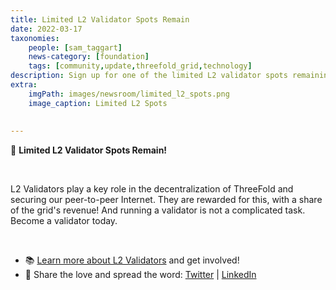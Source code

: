 ```yaml
---
title: Limited L2 Validator Spots Remain
date: 2022-03-17
taxonomies:
    people: [sam_taggart]
    news-category: [foundation]
    tags: [community,update,threefold_grid,technology]
description: Sign up for one of the limited L2 validator spots remaining and play a crucial role in the future of ThreeFold!
extra:
    imgPath: images/newsroom/limited_l2_spots.png
    image_caption: Limited L2 Spots
    
    
---
```

🚨 **Limited L2 Validator Spots Remain!**

<br/>

L2 Validators play a key role in the decentralization of ThreeFold and securing our peer-to-peer Internet. They are rewarded for this, with a share of the grid's revenue! And running a validator is not a complicated task. Become a validator today.

<br/>

- 📚 [Learn more about L2 Validators](https://threefold.io/blog/post/stake_tft_become_validator/) and get involved!
- 💬 Share the love and spread the word: [Twitter](https://twitter.com/threefold_io/status/1504434010776297476) | [LinkedIn](https://www.linkedin.com/feed/update/urn:li:activity:6910197496623325184)